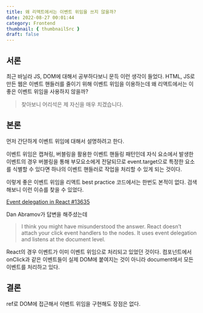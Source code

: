 ```yaml
---
title: 왜 리액트에서는 이벤트 위임을 쓰지 않을까?
date: 2022-08-27 00:01:44
category: Frontend
thumbnail: { thumbnailSrc }
draft: false
---
```


## 서론
최근 바닐라 JS, DOM에 대해서 공부하다보니 문득 이런 생각이 들었다.
HTML, JS로 만든 웹은 이벤트 핸들러를 줄이기 위해 이벤트 위임을 이용하는데 왜 리액트에서는 이 좋은 이벤트 위임을 사용하지 않을까?

>찾아보니 어리석은 제 자신을 매우 치겠습니다.

## 본론

먼저 간단하게 이벤트 위임에 대해서 설명하려고 한다.

이벤트 위임은 캡쳐링, 버블링을 활용한 이벤트 핸들링 패턴인데 자식 요소에서 발생한 이벤트의 경우 버블링을 통해 부모요소에게 전달되므로 event.target으로 특정한 요소를 식별할 수 있다면 하나의 이벤트 핸들러로 작업을 처리할 수 있게 되는 것이다.

이렇게 좋은 이벤트 위임을 리액트 best practice 코드에서는 한번도 본적이 없다.
검색해보니 이런 이슈를 찾을 수 있었다.

[Event delegation in React #13635
](https://github.com/facebook/react/issues/13635)

Dan Abramov가 답변을 해주셨는데

>I think you might have misunderstood the answer.
React doesn’t attach your click event handlers to the nodes.
It uses event delegation and listens at the document level.

React의 경우 이벤트가 이미 이벤트 위임으로 처리되고 있었던 것이다.
컴포넌트에서 onClick과 같은 이벤트들이 실제 DOM에 붙여지는 것이 아니라 document에서 모든 이벤트를 처리하고 있다.

## 결론

ref로 DOM에 접근해서 이벤트 위임을 구현해도 장점은 없다.
